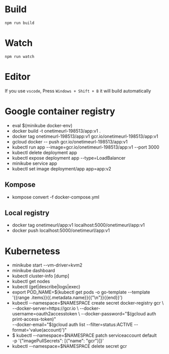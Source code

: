 

# Build
```
npm run build
```

# Watch

```
npm run watch
```


# Editor
If you use `vscode`, Press `Windows + Shift + B` it will build automatically

# Google container registry

* eval $(minikube docker-env)
* docker build -t onetimeurl-198513/app:v1 .
* docker tag onetimeurl-198513/app:v1 gcr.io/onetimeurl-198513/app:v1
* gcloud docker -- push gcr.io/onetimeurl-198513/app:v1
* kubectl run app --image=gcr.io/onetimeurl-198513/app:v1 --port 3000
* kubectl delete deployment app
* kubectl expose deployment app --type=LoadBalancer
* minikube service app
* kubectl set image deployment/app app=app:v2

## Kompose

* kompose convert -f docker-compose.yml

## Local registry

* docker tag onetimeurl/app:v1 localhost:5000/onetimeurl/app:v1
* docker push localhost:5000/onetimeurl/app:v1

# Kubernetess

* minikube start --vm-driver=kvm2
* minikube dashboard
* kubectl cluster-info [dump]
* kubectl get nodes
* kubectl (get|describe|logs|exec)
* export POD_NAME=$(kubectl get pods -o go-template --template '{{range .items}}{{.metadata.name}}{{"\n"}}{{end}}')
* kubectl --namespace=$NAMESPACE create secret docker-registry gcr \
          --docker-server=https://gcr.io \
          --docker-username=oauth2accesstoken \
          --docker-password="$(gcloud auth print-access-token)" \
          --docker-email="$(gcloud auth list --filter=status:ACTIVE --format='value(account)')"
* $ kubectl --namespace=$NAMESPACE patch serviceaccount default \
    -p '{"imagePullSecrets": [{"name": "gcr"}]}'
* kubectl --namespace=$NAMESPACE delete secret gcr

